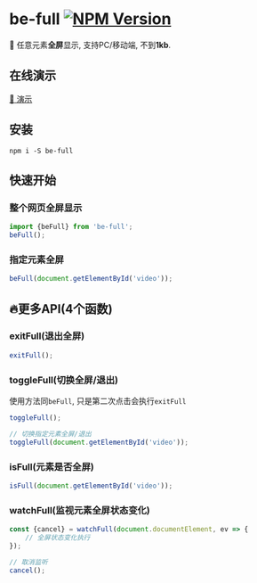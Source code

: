 # be-full [![NPM Version][npm-image]][npm-url]

[npm-image]: https://badgen.net/npm/v/be-full
[npm-url]: https://npmjs.org/package/be-full

🍔 任意元素**全屏**显示, 支持PC/移动端, 不到**1kb**.

## 在线演示
[:rocket: 演示](https://any86.github.io/be-full/example/)

## 安装

```shell
npm i -S be-full
```

## 快速开始


### 整个网页全屏显示
```javascript
import {beFull} from 'be-full';
beFull();

```

### 指定元素全屏
```javascript
beFull(document.getElementById('video'));
```

## 🔥更多API(4个函数)

### exitFull(退出全屏)
```javascript
exitFull();
```

### toggleFull(切换全屏/退出)
使用方法同`beFull`, 只是第二次点击会执行`exitFull`
```javascript
toggleFull();

// 切换指定元素全屏/退出
toggleFull(document.getElementById('video'));
```

### isFull(元素是否全屏)
```javascript
isFull(document.getElementById('video'));
```

### watchFull(监视元素全屏状态变化)
```javascript
const {cancel} = watchFull(document.documentElement, ev => {
    // 全屏状态变化执行         
});

// 取消监听
cancel();
```
